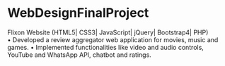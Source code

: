# WebDesignFinalProject
Flixon Website (HTML5| CSS3| JavaScript| jQuery| Bootstrap4| PHP) 	                                                                                                                                                                               
•	Developed a review aggregator web application for movies, music and games.
•	Implemented functionalities like video and audio controls, YouTube and WhatsApp API, chatbot and ratings. 
